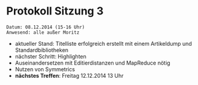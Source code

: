 # Protokoll Sitzung 3

	Datum: 08.12.2014 (15-16 Uhr)
	Anwesend: alle außer Moritz

- aktueller Stand: Titelliste erfolgreich erstellt mit einem Artikeldump und Standardbibliotheken
- nächster Schritt: Highlighten
- Auseinandersetzen mit Editierdistanzen und MapReduce nötig
- Nutzen von Symmetrics
- **nächstes Treffen**: Freitag 12.12.2014 13 Uhr